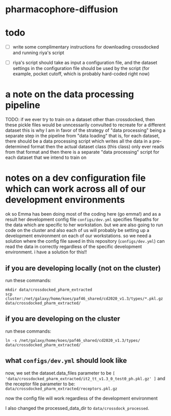 # pharmacophore-diffusion

# todo
- [ ] write some complimentary instructions for downloading crossdocked and running riya's script
- [ ] riya's script should take as input a configuration file, and the dataset settings in the configuration file should be used by the script (for example, pocket cutoff, which is probably hard-coded right now)


# a note on the data processing pipeline

TODO: if we ever try to train on a dataset other than crossdocked, then these pickle files would be unncessarily convulted to recreate for a different dataset
this is why I am in favor of the strategy of "data processing" being a separate step in the pipeline from "data loading" that is, for each dataset, there should be a data processing script which writes all the data in a pre-determined format then the actual dataset class (this class) only ever reads from that format and then there is a separate "data processing" script for each dataset that we intend to train on


# notes on a dev configuration file which can work across all of our development environments

ok so Emma has been doing most of the coding here (go emma!) and as a result her development config file `configs/dev.yml` specifies filepaths for the data which are specific to her workstation.
but we are also going to run code on the cluster and also each of us will probably be setting up a development environment on each of our workstations. so we need a solution where the config file
saved in this repository (`configs/dev.yml`) can read the data in correctly regardless of the specific development environment. i have a solution for this!!

## if you are developing locally (not on the cluster)

run these commands:

```console
mkdir data/crossdocked_pharm_extracted
scp cluster:/net/galaxy/home/koes/paf46_shared/cd2020_v1.3/types/*.pkl.gz data/crossdocked_pharm_extracted/
```

## if you are developing on the cluster

run these commands:

```console
ln -s /net/galaxy/home/koes/paf46_shared/cd2020_v1.3/types/ data/crossdocked_pharm_extracted/
```

## what `configs/dev.yml` should look like

now, we set the dataset.data_files parameter to be `[ 'data/crossdocked_pharm_extracted/it2_tt_v1.3_0_test0_ph.pkl.gz' ]`
and the receptor file parameter to be: `data/crossdocked_pharm_extracted/receptors.pkl.gz` 

now the config file will work regardless of the development environment

I also changed the processed_data_dir to `data/crossdock_processed`.